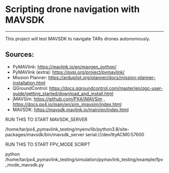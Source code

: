 # Scripting drone navigation with MAVSDK
---

This project will test MAVSDK to navigate TARs drones autonomously.

## Sources:

- PyMAVlink: https://mavlink.io/en/mavgen_python/
- PyMAVlink (extra): https://pypi.org/project/pymavlink/
- Mission Planner: https://ardupilot.org/planner/docs/mission-planner-installation.html
- QGroundControl: https://docs.qgroundcontrol.com/master/en/qgc-user-guide/getting_started/download_and_install.html
- jMAVSim: https://github.com/PX4/jMAVSim , https://docs.px4.io/main/en/sim_jmavsim/index.html
- MAVSDK: https://mavsdk.mavlink.io/main/en/index.html


RUN THIS TO START MAVSDK_SERVER

/home/tar/px4_pymavlink_testing/myenv/lib/python3.8/site-packages/mavsdk/bin/mavsdk_server serial:///dev/ttyACM0:57600


RUN THIS TO START FPV_MODE SCRIPT

python /home/tar/px4_pymavlink_testing/simulation/pymavlink_testing/example/fpv_mode_mavsdk.py

